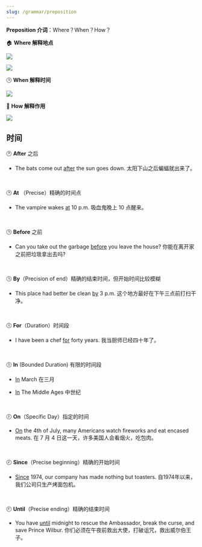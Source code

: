 ```yaml
---
slug: /grammar/preposition
---
```


**Preposition 介词**：Where？When？How？

🏠 **Where 解释地点**

![](http://img.wukaipeng.com/2023/1017-134331-image-20231017134329914.png)

![](http://img.wukaipeng.com/2023/1017-134348-image-20231017134347930.png)

🕒 **When 解释时间**

![](http://img.wukaipeng.com/2023/1017-134701-image-20231017134701803.png)

🏹 **How 解释作用**

![](http://img.wukaipeng.com/2023/1017-134951-image-20231017134950981.png)



## 时间

🕐 **After** 之后

- The bats come out <u>after</u> the sun goes down.  太阳下山之后蝙蝠就出来了。

<br />

🕑 **At** （Precise）精确的时间点

- The vampire wakes <u>at</u> 10 p.m. 吸血鬼晚上 10 点醒来。

<br />

🕒 **Before** 之前

- Can you take out the garbage <u>before</u> you leave the house? 你能在离开家之前把垃圾拿出去吗?

<br />

🕓 **By**（Precision of end）精确的结束时间，但开始时间比较模糊

- This place had better be clean <u>by</u> 3 p.m. 这个地方最好在下午三点前打扫干净。

<br />

🕔 **For**（Duration）时间段

- I have been a chef <u>for</u> forty years. 我当厨师已经四十年了。

<br />

🕕 **In** (Bounded Duration) 有限的时间段

- <u>In</u> March 在三月

- <u>In</u> The Middle Ages 中世纪

<br />

🕖 **On**（Specific Day）指定的时间

- <u>On</u> the 4th of July, many Americans watch fireworks and eat encased meats. 在 7 月 4 日这一天，许多美国人会看烟火，吃包肉。

<br />

🕗 **Since**（Precise beginning）精确的开始时间

- <u>Since</u> 1974, our company has made nothing but toasters. 自1974年以来，我们公司只生产烤面包机。

<br />


🕘 **Until**（Precise ending）精确的结束时间

- You have <u>until</u> midnight to rescue the Ambassador, break the curse, and save Prince Wilbur. 你们必须在午夜前救出大使，打破诅咒，救出威尔伯王子。





